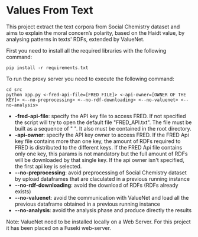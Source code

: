 <h1>Values From Text</h1>


This project extract the text corpora from Social Chemistry dataset and aims to explain the moral concern’s polarity, based on the Haidt value, by analysing patterns in texts' RDFs, extended by ValueNet.<br>


First you need to install all the required libraries with the following command:<br>
```console
pip install -r requirements.txt
```

To run the proxy server you need to execute the following command: <br>
```shell
cd src
python app.py <-fred-api-file=[FRED FILE]> <-api-owner=[OWNER OF THE KEY]> <--no-preprocessing> <--no-rdf-downloading> <--no-valuenet> <--no-analysis>
```
<ul>
  <li><b>-fred-api-file</b>: specify the API key file to access FRED. If not specified the script will try to open the default file "FRED_API.txt". The file must be built as a sequence of "<api_owner> <key>". It also must be contained in the root directory.</li>

  <li><b>-api-owner</b>: specify the API key owner to access FRED. If the FRED Api key file contains more than one key, the amount of RDFs required to FRED is distributed to the different keys. If the FRED Api file contains only one key, this params is not mandatory but the full amount of RDFs will be downloaded by that single key. If the api owner isn't specified, the first api key is selected.</li>

  <li><b>--no-preprocessing</b>: avoid preprocessing of Social Chemistry dataset by upload dataframes that are claculated in a previous running instance</li>
  <li><b>--no-rdf-downloading</b>: avoid the download of RDFs (RDFs already exists) </li>
  <li><b>--no-valuenet</b>: avoid the communication with ValueNet and load all the previous dataframe obtained in a previous running instance</li>
  <li><b>--no-analysis</b>: avoid the analysis phase and produce directly the results</li>
</ul>

Note: ValueNet need to be installed locally on a Web Server. For this project it has been placed on a Fuseki web-server.
